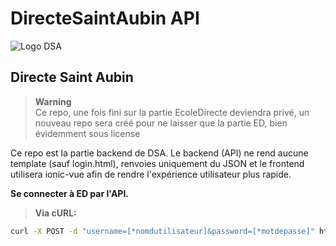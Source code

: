 # DirecteSaintAubin API

![Logo DSA](https://media.discordapp.net/attachments/878387055409901639/1047905038464462968/dark\_logo.png)

## Directe Saint Aubin

> **Warning**  
> Ce repo, une fois fini sur la partie EcoleDirecte deviendra privé, un nouveau repo sera créé pour ne laisser que la partie ED, bien évidemment sous license

Ce repo est la partie backend de DSA. Le backend (API) ne rend aucune template (sauf login.html), renvoies uniquement du JSON et le frontend utilisera ionic-vue afin de rendre l'expérience utilisateur plus rapide.

**Se connecter à ED par l'API.**

> **Via cURL:**

```bash
curl -X POST -d "username=[*nomdutilisateur]&password=[*motdepasse]" http://[*host]:[*port]/login/
```
